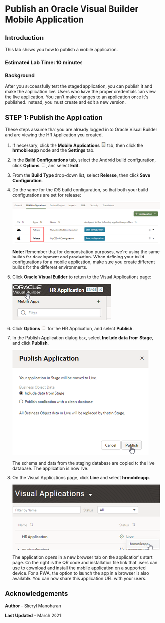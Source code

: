 # Publish an Oracle Visual Builder Mobile Application

## Introduction

This lab shows you how to publish a mobile application.

### Estimated Lab Time:  10 minutes

### Background

After you successfully test the staged application, you can publish it and make the application live. Users who have the proper credentials can view the live application. You can’t make changes to an application once it's published. Instead, you must create and edit a new version.

## **STEP 1**: Publish the Application

These steps assume that you are already logged in to Oracle Visual Builder and are viewing the HR Application you created.

1.  If necessary, click the **Mobile Applications** ![](images/vbmpu_mob_mob_icon.png) tab, then click the **hrmobileapp** node and the **Settings** tab.
2.  In the **Build Configurations** tab, select the Android build configuration, click **Options** ![](images/vbmpu_menu_icon.png), and select **Edit**.
3.  From the **Build Type** drop-down list, select **Release**, then click **Save Configuration**.
4.  Do the same for the iOS build configuration, so that both your build configurations are set for release:

    ![](./images/vbmpu_pub_s3.png)

    **Note:** Remember that  for demonstration purposes, we're using the same builds for development and production. When defining your build configurations for a mobile application, make sure you create different builds for the different environments.  

5.  Click **Oracle Visual Builder** to return to the Visual Applications page:

    ![](./images/vbmca_homeicon.png)

6.  Click **Options** ![](./images/vbmpu_menu_icon.png) for the HR Application, and select **Publish**.
7.  In the Publish Application dialog box, select **Include data from Stage**, and click **Publish**.

    ![](./images/vbmpu_pub_s8.png)

    The schema and data from the staging database are copied to the live database. The application is now live.

8.  On the Visual Applications page, click **Live** and select **hrmobileapp**.

    ![](./images/vbmpu_pub_s9.png)

    The application opens in a new browser tab on the application's start page. On the right is the QR code and installation file link that users can use to download and install the mobile application on a supported device. For a PWA, the option to launch the app in a browser is also available. You can now share this application URL with your users.


## Acknowledgements
**Author** - Sheryl Manoharan

**Last Updated** - March 2021
